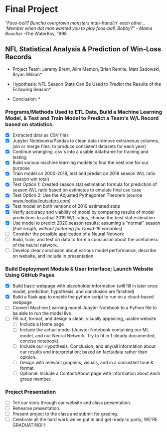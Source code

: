 # Final Project

*"Foos-ball? Buncha overgrown monsters man-handlin' each other... 'Member when dat man wanted you to play foos-ball, Bobby?" - Mama Boucher*
-The WaterBoy, 1998

## NFL Statistical Analysis & Prediction of Win-Loss Records 

* Project Team: Jeremy Brent, Alim Memon, Brian Remite, Matt Sadowski, Bryan Wilson*

* Hypothesis: NFL Season Stats Can Be Used to Predict the Results of the Following Season*
* Conclusion: *

### Programs/Methods Used to ETL Data, Build a Machine Learning Model, & Test and Train Model to Predict a Team's W/L Record based on statistics.
- [x] Extracted data as CSV files
- [x] Jupyter Notebooks/Pandas to clean data (remove extraneous columns, join or merge files; to produce consistent datasets for each year)
- [x] Continue wrangling .csv's into a usable dataframe for training and testing
- [x] Build various machine learning models to find the best one for our purpose
- [x] Train model on 2000-2018, test and predict on 2019 season W/L ratio (season win total)
- [x] Test Option 1: Created season stat estimation formula for prediction of season W/L ratio based on estimates to emulate final use case
- [x] Test Option 2: Use the Adjusted Pythagorean Theorem (source www.footballoutsiders.com)
- [x] Test model on both versions of 2019 estimated stats
- [x] Verify accuracy and viability of model by comparing results of model predictions to actual 2019 W/L ratios, choose the best stat estimation
- [x] Use model to predict 2020 season results; assuming a "normal" season (*Full-length, without factoring for Covid-19 variables*)
- [ ] Consider the possible application of a Neural Network
- [ ] Build, train, and test on data to form a conclusion about the usefulness of the neural network.
- [ ] Develop clear conclusion about various model performance, describe on website, and include in presentation

### Build Deployment Module & User Interface; Launch Website Using GitHub Pages
- [x] Build basic webpage with placeholder information (will fill in later once model, prediction, hypothesis, and conclusion are finished)
- [x] Build a flask app to enable the python script to run on a cloud-based webpage
- [ ] Convert Machine Learning model Jupyter Notebook to a Python file to be able to run the model live 
- [ ] Fill out, format, and design a clean, visually appealing, usable website
  - [ ] Include a Home page
  - [ ] Include the actual model (Jupyter Notebook containing our ML model, and our Neural Network. Try to fit in 1 clearly documented, concise notebook)
  - [ ] Include our Hypothesis, Conclusion, and any/all information about our results and interpretation; based on facts/data rather than opinion.
  - [ ] Design with relevant graphics, visuals, and in a consistent tone & format. 
  - [ ] Optional: Include a Contact/About page with information about each group member. 
 
### Project Presentation
- [ ] Tell our story through our website and class presentation.
- [ ] Rehearse presentation.
- [ ] Present project to the class and submit for grading.
- [ ] Celebrate all the hard work we've put in and get ready to party; WE'RE GRADUATING!!!
